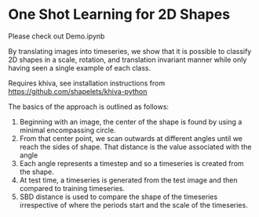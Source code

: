 # One Shot Learning for 2D Shapes

Please check out Demo.ipynb

By translating images into timeseries, we show that it is possible to classify 2D shapes in a scale, rotation, and translation invariant manner while only having seen a single example of each class.

Requires khiva, see installation instructions from https://github.com/shapelets/khiva-python

The basics of the approach is outlined as follows:
1. Beginning with an image, the center of the shape is found by using a minimal encompassing circle.
2. From that center point, we scan outwards at different angles until we reach the sides of shape. That distance is the value associated with the angle
3. Each angle represents a timestep and so a timeseries is created from the shape.
4. At test time, a timeseries is generated from the test image and then compared to training timeseries.
5. SBD distance is used to compare the shape of the timeseries irrespective of where the periods start and the scale of the timeseries.
